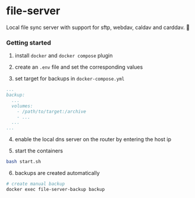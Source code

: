 # file-server

Local file sync server with support for sftp, webdav, caldav and carddav. 📁

### Getting started

1. install `docker` and `docker compose` plugin

2. create an `.env` file and set the corresponding values

3. set target for backups in `docker-compose.yml`

```yml
...
backup:
  ...
  volumes:
    - /path/to/target:/archive
    - ...
  ...
...
```

4. enable the local dns server on the router by entering the host ip

5. start the containers

```bash
bash start.sh
```

6. backups are created automatically

```bash
# create manual backup
docker exec file-server-backup backup
```
